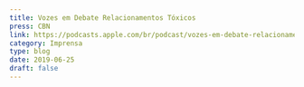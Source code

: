 ```yaml
---
title: Vozes em Debate Relacionamentos Tóxicos
press: CBN
link: https://podcasts.apple.com/br/podcast/vozes-em-debate-relacionamentos-t%C3%B3xicos/id1440768623?i=1000442805641
category: Imprensa
type: blog
date: 2019-06-25
draft: false
---
```

